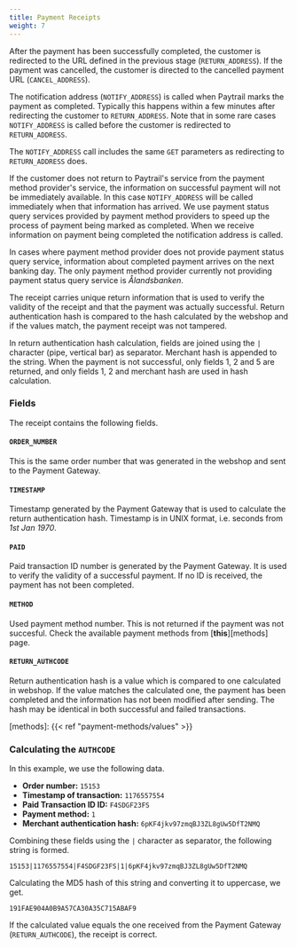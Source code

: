 ```yaml
---
title: Payment Receipts
weight: 7
---
```


After the payment has been successfully completed, the customer is redirected to the URL defined in the previous stage (`RETURN_ADDRESS`). If the payment was cancelled, the customer is directed to the cancelled payment URL (`CANCEL_ADDRESS`).

The notification address (`NOTIFY_ADDRESS`) is called when Paytrail marks the payment as completed. Typically this happens within a few minutes after redirecting the customer to `RETURN_ADDRESS`. Note that in some rare cases `NOTIFY_ADDRESS` is called before the customer is redirected to `RETURN_ADDRESS`.

The `NOTIFY_ADDRESS` call includes the same `GET` parameters as redirecting to `RETURN_ADDRESS` does.

If the customer does not return to Paytrail's service from the payment method provider's service, the information on successful payment will not be immediately available. In this case `NOTIFY_ADDRESS` will be called immediately when that information has arrived. We use payment status query services provided by payment method providers to speed up the process of payment being marked as completed. When we receive information on payment being completed the notification address is called.

In cases where payment method provider does not provide payment status query service, information about completed payment arrives on the next banking day. The only payment method provider currently not providing payment status query service is _Ålandsbanken_.

The receipt carries unique return information that is used to verify the validity of the receipt and that the payment was actually successful. Return authentication hash is compared to the hash calculated by the webshop and if the values match, the payment receipt was not tampered.

In return authentication hash calculation, fields are joined using the `|` character (pipe, vertical bar) as separator. Merchant hash is appended to the string. When the payment is not successful, only fields 1, 2 and 5 are returned, and only fields 1, 2 and merchant hash are used in hash calculation.

### Fields

The receipt contains the following fields.

#### `ORDER_NUMBER`
This is the same order number that was generated in the webshop and sent to the Payment Gateway.

#### `TIMESTAMP`
Timestamp generated by the Payment Gateway that is used to calculate the return authentication hash. Timestamp is in UNIX format, i.e. seconds from _1st Jan 1970_.

#### `PAID`
Paid transaction ID number is generated by the Payment Gateway. It is used to verify the validity of a successful payment. If no ID is received, the payment has not been completed.

#### `METHOD`
Used payment method number. This is not returned if the payment was not succesful. Check the available payment methods from [**this**][methods] page.

#### `RETURN_AUTHCODE`
Return authentication hash is a value which is compared to one calculated in webshop. If the value matches the calculated one, the payment has been completed and the information has not been modified after sending. The hash may be identical in both successful and failed transactions.

[methods]: {{< ref "payment-methods/values" >}}

### Calculating the `AUTHCODE`

In this example, we use the following data.

* **Order number:** `15153`
* **Timestamp of transaction:** `1176557554`
* **Paid Transaction ID ID:** `F4SDGF23FS`
* **Payment method:** `1`
* **Merchant authentication hash:** `6pKF4jkv97zmqBJ3ZL8gUw5DfT2NMQ`

Combining these fields using the `|` character as separator, the following string is formed.

```plain
15153|1176557554|F4SDGF23FS|1|6pKF4jkv97zmqBJ3ZL8gUw5DfT2NMQ
```

Calculating the MD5 hash of this string and converting it to uppercase, we get.

```plain
191FAE904A0B9A57CA30A35C715ABAF9
```

If the calculated value equals the one received from the Payment Gateway (`RETURN_AUTHCODE`), the receipt is correct.
